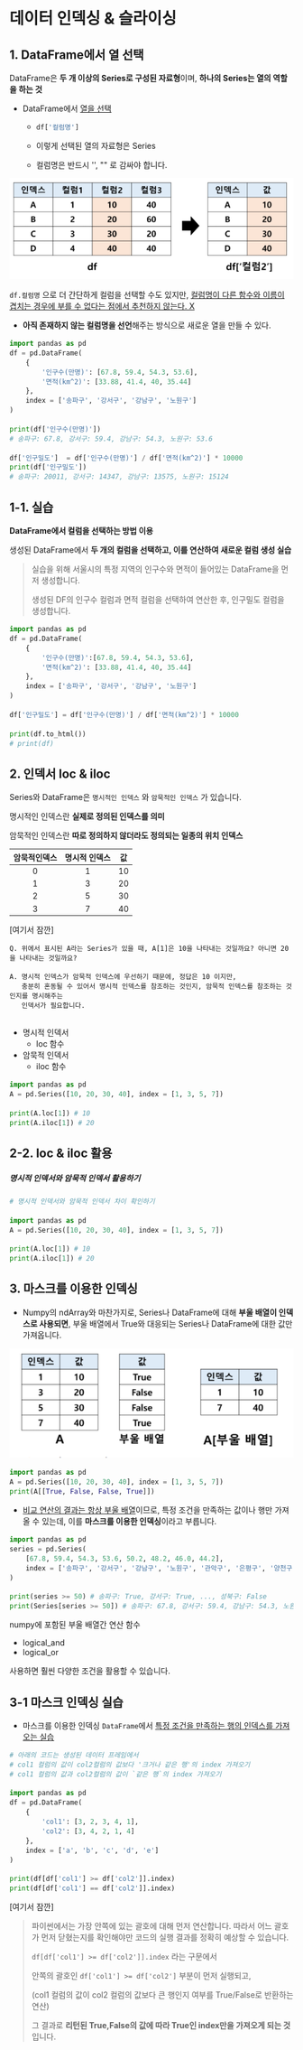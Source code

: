 # 데이터 인덱싱 & 슬라이싱



## 1. DataFrame에서 열 선택

DataFrame은 **두 개 이상의 Series로 구성된 자료형**이며, **하나의 Series는 열의 역할을 하는 것**



- DataFrame에서 <u>열을 선택</u>

  - ```python
    df['컬럼명']
    ```

  - 이렇게 선택된 열의 자료형은 Series

  - 컬럼명은 반드시 '', "" 로 감싸야 합니다.

![image-20200821152553882](images/image-20200821152553882.png)

`df.컬럼명` 으로 더 간단하게 컬럼을 선택할 수도 있지만, <u>컬럼명이 다른 함수와 이름이 겹치는 경우에 부를 수 없다는 점에서 추천하지 않는다. X</u>



- **아직 존재하지 않는 컬럼명을 선언**해주는 방식으로 새로운 열을 만들 수 있다.

```python
import pandas as pd
df = pd.DataFrame(
	{
        '인구수(만명)': [67.8, 59.4, 54.3, 53.6],
        '면적(km^2)': [33.88, 41.4, 40, 35.44]
    },
    index = ['송파구', '강서구', '강남구', '노원구']
)

print(df['인구수(만명)'])
# 송파구: 67.8, 강서구: 59.4, 강남구: 54.3, 노원구: 53.6

df['인구밀도']  = df['인구수(만명)'] / df['면적(km^2)'] * 10000
print(df['인구밀도'])
# 송파구: 20011, 강서구: 14347, 강남구: 13575, 노원구: 15124
```





## 1-1. 실습

**DataFrame에서 컬럼을 선택하는 방법 이용** 

생성된 DataFrame에서 **두 개의 컬럼을 선택하고, 이를 연산하여 새로운 컬럼 생성 실습**



> 실습을 위해 서울시의 특정 지역의 인구수와 면적이 들어있는 DataFrame을 먼저 생성합니다.
>
> 생성된 DF의 인구수 컬럼과 면적 컬럼을 선택하여 연산한 후, 인구밀도 컬럼을 생성합니다.

```python
import pandas as pd
df = pd.DataFrame(
	{
		'인구수(만명)':[67.8, 59.4, 54.3, 53.6],
		'면적(km^2)': [33.88, 41.4, 40, 35.44]
	},
	index = ['송파구', '강서구', '강남구', '노원구']
)

df['인구밀도'] = df['인구수(만명)'] / df['면적(km^2)'] * 10000

print(df.to_html())
# print(df)
```





## 2. 인덱서 loc & iloc

Series와 DataFrame은 `명시적인 인덱스` 와 `암묵적인 인덱스` 가 있습니다. 

명시적인 인덱스란 **실제로 정의된 인덱스를 의미**

암묵적인 인덱스란 **따로 정의하지 않더라도 정의되는 일종의 위치 인덱스**

| 암묵적인덱스 | 명시적 인덱스 |  값  |
| :----------: | :-----------: | :--: |
|      0       |       1       |  10  |
|      1       |       3       |  20  |
|      2       |       5       |  30  |
|      3       |       7       |  40  |



[여기서 잠깐]

```
Q. 위에서 표시된 A라는 Series가 있을 때, A[1]은 10을 나타내는 것일까요? 아니면 20을 나타내는 것일까요?

A. 명시적 인덱스가 암묵적 인덱스에 우선하기 때문에, 정답은 10 이지만,
   충분히 혼동될 수 있어서 명시적 인덱스를 참조하는 것인지, 암묵적 인덱스를 참조하는 것인지를 명시해주는
   인덱서가 필요합니다.
  
```



- 명시적 인덱서
  - loc 함수
- 암묵적 인덱서
  - iloc 함수

```python
import pandas as pd
A = pd.Series([10, 20, 30, 40], index = [1, 3, 5, 7])

print(A.loc[1]) # 10
print(A.iloc[1]) # 20
```



## 2-2. loc & iloc 활용

##### 명시적 인덱서와 암묵적 인덱서 활용하기

```python
# 명시적 인덱서와 암묵적 인덱서 차이 확인하기

import pandas as pd
A = pd.Series([10, 20, 30, 40], index = [1, 3, 5, 7])

print(A.loc[1]) # 10
print(A.iloc[1]) # 20
```





## 3. 마스크를 이용한 인덱싱

- Numpy의 ndArray와 마찬가지로, Series나 DataFrame에 대해 **부울 배열이 인덱스로 사용되면**,
  부울 배열에서 True와 대응되는 Series나 DataFrame에 대한 값만 가져옵니다.

![image-20200821173526089](images/image-20200821173526089.png)

```python
import pandas as pd
A = pd.Series([10, 20, 30, 40], index = [1, 3, 5, 7])
print(A[[True, False, False, True]])
```



- <u>비교 연산의 결과는 항상 부울 배열</u>이므로, 특정 조건을 만족하는 값이나 행만 가져올 수 있는데, 
  이를 **마스크를 이용한 인덱싱**이라고 부릅니다.

```python
import pandas as pd
series = pd.Series(
    [67.8, 59.4, 54.3, 53.6, 50.2, 48.2, 46.0, 44.2],
    index = ['송파구', '강서구', '강남구', '노원구', '관악구', '은평구', '양천구', '성북구']
)

print(series >= 50) # 송파구: True, 강서구: True, ..., 성북구: False
print(Series[series >= 50]) # 송파구: 67.8, 강서구: 59.4, 강남구: 54.3, 노원구:53.6, 관악구: 50.2
```



numpy에 포함된 부울 배열간 연산 함수

- logical_and
- logical_or

사용하면 훨씬 다양한 조건을 활용할 수 있습니다.





## 3-1 마스크 인덱싱 실습

- 마스크를 이용한 인덱싱 `DataFrame`에서 <u>특정 조건을 만족하는 행의 인덱스를 가져오는 실습</u>

```python
# 아래의 코드는 생성된 데이터 프레임에서
# col1 컬럼의 값이 col2컬럼의 값보다 '크거나 같은 행'의 index 가져오기
# col1 컬럼의 값과 col2컬럼의 값이 `같은 행`의 index 가져오기

import pandas as pd
df = pd.DataFrame(
	{
        'col1': [3, 2, 3, 4, 1],
        'col2': [3, 4, 2, 1, 4]
    },
    index = ['a', 'b', 'c', 'd', 'e']
)

print(df[df['col1'] >= df['col2']].index)
print(df[df['col1'] == df['col2']].index)
```



[여기서 잠깐]

> 파이썬에서는 가장 안쪽에 있는 괄호에 대해 먼저 연산합니다. 따라서 어느 괄호가 먼저 닫혔는지를 확인해야만 코드의 실행 결과를 정확히 예상할 수 있습니다.
>
>
>  `df[df['col1'] >= df['col2']].index` 라는 구문에서
>
> 안쪽의 괄호인 `df['col1'] >= df['col2']` 부분이 먼저 실행되고,
>
> (col1 컬럼의 값이 col2 컬럼의 값보다 큰 행인지 여부를 True/False로 반환하는 연산)
>
> 그 결과로 **리턴된 True,False의 값에 따라 True인 index만을 가져오게 되는 것**입니다.

